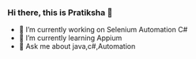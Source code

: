 ### Hi there, this is Pratiksha 👋

<!--
**pratikshatamadalge/pratikshatamadalge** is a ✨ _special_ ✨ repository because its `README.md` (this file) appears on your GitHub profile.
-->

- 🔭 I’m currently working on Selenium Automation C#
- 🌱 I’m currently learning Appium
- 💬 Ask me about java,c#,Automation
